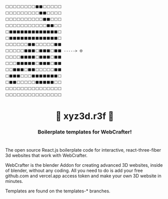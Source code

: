 ```
⬜⬜⬜⬜⬜⬜⬜⬜⬛⬛⬜⬜⬜⬜⬜
⬜⬜⬜⬜⬜⬜⬜⬜⬜⬛⬛⬜⬜⬜⬜
⬜⬜⬜⬜⬜⬜⬜⬜⬜⬜⬛⬛⬜⬜⬜
⬜⬜⬜⬜⬜⬜⬜⬜⬜⬜⬜⬛⬛⬜⬜
⬜⬛⬛⬛⬛⬛⬛⬛⬛⬛⬛⬛⬛⬛⬜
⬜⬛⬛⬛⬛⬛⬛⬛⬛⬛⬛⬛⬛⬛⬜
⬜⬜⬜⬜⬜⬜⬛⬛⬜⬜⬜⬜⬜⬛⬛
⬜⬜⬜⬜⬜⬛⬛⬛⬜⬛⬛⬛⬜⬛⬛ -----> 🌐
⬜⬜⬜⬜⬛⬛⬛⬛⬜⬛⬛⬛⬜⬛⬛
⬜⬜⬜⬛⬛⬛⬛⬛⬜⬛⬛⬛⬜⬛⬛
⬜⬜⬛⬛⬛⬜⬛⬛⬜⬜⬜⬜⬜⬛⬛
⬜⬛⬛⬛⬜⬜⬜⬛⬛⬛⬛⬛⬛⬛⬜
⬜⬛⬛⬜⬜⬜⬜⬜⬛⬛⬛⬛⬛⬜⬜
⬜⬜⬜⬜⬜⬜⬜⬜⬜⬜⬜⬜⬜⬜⬜
⬜⬜⬜⬜⬜⬜⬜⬜⬜⬜⬜⬜⬜⬜⬜
```

#

<h1 align="center">
 🌟 xyz3d.r3f 🌟
</h1>

<h3 align="center">
Boilerplate templates for WebCrafter!
</h3>

#

The open source React.js boilerplate code for interactive, react-three-fiber 3d websites that work with WebCrafter.

WebCrafter is the blender Addon for creating advanced 3D websites, inside of blender, without any coding.
All you need to do is add your free github.com and vercel.app access token and make your own 3D website in minutes.

Templates are found on the templates-\* branches.

